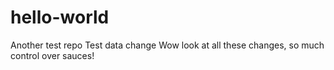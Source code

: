 # hello-world
Another test repo
Test data change
Wow look at all these changes, so much control over sauces! 

